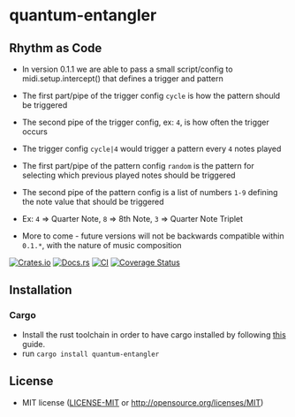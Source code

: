 # quantum-entangler

## Rhythm as Code
* In version 0.1.1 we are able to pass a small script/config to midi.setup.intercept() that defines a trigger and pattern

* The first part/pipe of the trigger config `cycle` is how the pattern should be triggered
* The second pipe of the trigger config, ex: `4`, is how often the trigger occurs
* The trigger config `cycle|4` would trigger a pattern every `4` notes played

* The first part/pipe of the pattern config `random` is the pattern for selecting which previous played notes should be triggered
* The second pipe of the pattern config is a list of numbers `1-9` defining the note value that should be triggered
* Ex: `4` => Quarter Note, `8` => 8th Note, `3` => Quarter Note Triplet

* More to come - future versions will not be backwards compatible within `0.1.*`, with the nature of music composition

[![Crates.io](https://img.shields.io/crates/v/quantum-entangler.svg)](https://crates.io/crates/quantum-entangler)
[![Docs.rs](https://docs.rs/quantum-entangler/badge.svg)](https://docs.rs/quantum-entangler)
[![CI](https://github.com/damongroove/quantum-entangler/workflows/CI/badge.svg)](https://github.com/damongroove/quantum-entangler/actions)
[![Coverage Status](https://coveralls.io/repos/github/damongroove/quantum-entangler/badge.svg?branch=main)](https://coveralls.io/github/damongroove/quantum-entangler?branch=main)

## Installation

### Cargo

* Install the rust toolchain in order to have cargo installed by following
  [this](https://www.rust-lang.org/tools/install) guide.
* run `cargo install quantum-entangler`

## License
 * MIT license
   ([LICENSE-MIT](LICENSE-MIT) or http://opensource.org/licenses/MIT)
